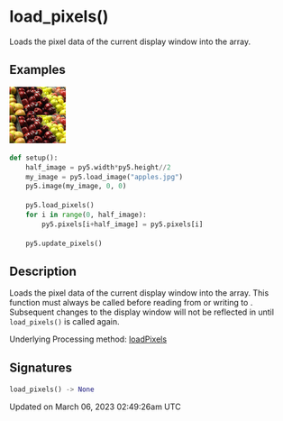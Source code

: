 # load_pixels()

Loads the pixel data of the current display window into the [](sketch_pixels) array.

## Examples

<div class="example-table">

<div class="example-row"><div class="example-cell-image">

![example picture for load_pixels()](/images/reference/Sketch_load_pixels_0.png)

</div><div class="example-cell-code">

```python
def setup():
    half_image = py5.width*py5.height//2
    my_image = py5.load_image("apples.jpg")
    py5.image(my_image, 0, 0)
    
    py5.load_pixels()
    for i in range(0, half_image):
        py5.pixels[i+half_image] = py5.pixels[i]
    
    py5.update_pixels()
```

</div></div>

</div>

## Description

Loads the pixel data of the current display window into the [](sketch_pixels) array. This function must always be called before reading from or writing to [](sketch_pixels). Subsequent changes to the display window will not be reflected in [](sketch_pixels) until `load_pixels()` is called again.

Underlying Processing method: [loadPixels](https://processing.org/reference/loadPixels_.html)

## Signatures

```python
load_pixels() -> None
```

Updated on March 06, 2023 02:49:26am UTC
